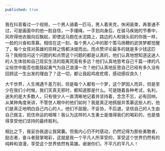 ```yaml
---
published: true
---
```

我在抖音看过一个视频，一个男人骑着一匹马，男人着夹克，休闲装束，再普通不过，可是画面中的他一脸自信，一手缰绳，一手划向身后，在骏马疾驰的节奏中，风吹得他衣服向后飘起，即使这马跑在水泥路上，路边的人和镜头前的你我一样，一脸的兴奋和羡慕。相信在这一刻，每个男人心中的那个策马扬鞭的武侠梦都觉醒了，每个女孩对英雄的崇拜之情都决堤而出。而点赞评论最多的就是多少钱这匹马？我相信问这个问题的和点赞这个问题的都是认真的，他们认真地想知道这迷人的人生体验和自己现实生活的距离究竟有多远？他们认真地思考自己千篇一律的凡尘俗世中能否也能鼓起勇气为自己浪漫一次？他们认真地反思自己已经有多久没有回顾这一生出发的理由了？这一切，都让我起鸡皮疙瘩，感动感叹良久！

大千世界，人生境遇千差万别，但是每个人都有一个梦，这个梦因人而异，但是至少在我们小时候，我们天真无邪时，都知道那是什么。可是随着各种考试，名利，迷失的是大多数人，只有很少人一直清晰地记着并坚持着，念念不忘，必有回响，从某种角度来讲，不管世人眼中的他们如何？我是真正地佩服并羡慕这些人的，他们是真正地明白自己内心的人，他们不屈服，不妥协，不后退，坚信自己的人生由自己做主，扼住命运的咽喉！我认为这样的人生勇士是值得我们的喝彩的，也是值得享受他们坚持的最终胜利。

相比之下，我妥协我退让我窝囊。但我内心仍不时感动，仍然记得为那些勇敢者，励志者，奋斗者鼓掌喝彩，这就是我一个平凡人所享受的，享受这个世界仍然有的纯粹和浪漫，享受这个世界依然有英雄。谢谢你们，不平凡的平凡人！
